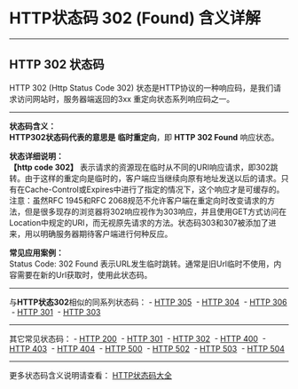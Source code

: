 # HTTP状态码 302 (Found) 含义详解

---

## HTTP 302 状态码

HTTP 302 (Http Status Code 302) 状态是HTTP协议的一种响应码，是我们请求访问网站时，服务器端返回的3xx 重定向状态系列响应码之一。

---

**状态码含义：**  
**HTTP302状态码代表的意思是** **临时重定向**，即 **HTTP 302 Found** 响应状态。

**状态详细说明：**  
**【http code 302】** 表示请求的资源现在临时从不同的URI响应请求，即302跳转。由于这样的重定向是临时的，客户端应当继续向原有地址发送以后的请求。只有在Cache-Control或Expires中进行了指定的情况下，这个响应才是可缓存的。  
注意：虽然RFC 1945和RFC 2068规范不允许客户端在重定向时改变请求的方法，但是很多现存的浏览器将302响应视作为303响应，并且使用GET方式访问在Location中规定的URI，而无视原先请求的方法。状态码303和307被添加了进来，用以明确服务器期待客户端进行何种反应。

**常见应用案例：**  
Status Code: 302 Found 表示URL发生临时跳转。通常是旧Url临时不使用，内容需要在新的Url获取时，使用此状态码。

  

---

与**HTTP状态302**相似的同系列状态码： - [HTTP 305](https://seo.juziseo.com/doc/http_code/305 "HTTP 305详细说明")
 - [HTTP 304](https://seo.juziseo.com/doc/http_code/304 "HTTP 304详细说明")
 - [HTTP 306](https://seo.juziseo.com/doc/http_code/306 "HTTP 306详细说明")
 - [HTTP 301](https://seo.juziseo.com/doc/http_code/301 "HTTP 301详细说明")
 - [HTTP 303](https://seo.juziseo.com/doc/http_code/303 "HTTP 303详细说明")

---

其它常见状态码： - [HTTP 200](https://seo.juziseo.com/doc/http_code/200 "HTTP 200详细说明")
 - [HTTP 301](https://seo.juziseo.com/doc/http_code/301 "HTTP 301详细说明")
 - [HTTP 302](https://seo.juziseo.com/doc/http_code/302 "HTTP 302详细说明")
 - [HTTP 400](https://seo.juziseo.com/doc/http_code/400 "HTTP 400详细说明")
 - [HTTP 403](https://seo.juziseo.com/doc/http_code/403 "HTTP 403详细说明")
 - [HTTP 404](https://seo.juziseo.com/doc/http_code/404 "HTTP 404详细说明")
 - [HTTP 500](https://seo.juziseo.com/doc/http_code/500 "HTTP 500详细说明")
 - [HTTP 502](https://seo.juziseo.com/doc/http_code/502 "HTTP 502详细说明")
 - [HTTP 503](https://seo.juziseo.com/doc/http_code/503 "HTTP 503详细说明")
 - [HTTP 504](https://seo.juziseo.com/doc/http_code/504 "HTTP 504详细说明")

---

更多状态码含义说明请查看： [HTTP状态码大全](https://seo.juziseo.com/doc/http_code/)